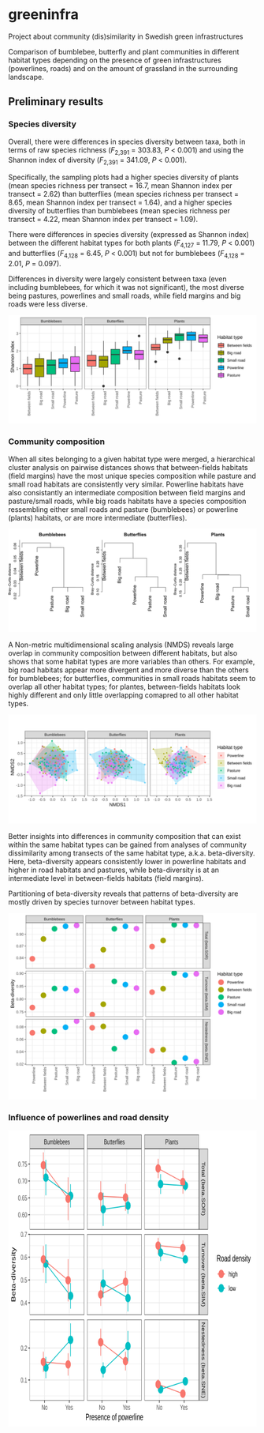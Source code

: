 # greeninfra
Project about community (dis)similarity in Swedish green infrastructures

Comparison of bumblebee, butterfly and plant communities in different habitat types depending on the presence of green infrastructures (powerlines, roads) and on the amount of grassland in the surrounding landscape. 

## Preliminary results

### Species diversity

Overall, there were differences in species diversity between taxa, both in terms of raw species richness (*F*<sub>2,391</sub> = 303.83, *P* < 0.001) and using the Shannon index of diversity (*F*<sub>2,391</sub> = 341.09, *P* < 0.001).

Specifically, the sampling plots had a higher species diversity of plants (mean species richness per transect = 16.7, mean Shannon index per transect = 2.62) than butterflies (mean species richness per transect = 8.65, mean Shannon index per transect = 1.64), and a higher species diversity of butterflies than bumblebees (mean species richness per transect = 4.22, mean Shannon index per transect = 1.09).

There were differences in species diversity (expressed as Shannon index) between the different habitat types for both plants (*F*<sub>4,127</sub> = 11.79, *P* < 0.001) and butterflies (*F*<sub>4,128</sub> = 6.45, *P* < 0.001) but not for bumblebees (*F*<sub>4,128</sub> = 2.01, *P* = 0.097).

Differences in diversity were largely consistent between taxa (even including bumblebees, for which it was not significant), the most diverse being pastures, powerlines and small roads, while field margins and big roads were less diverse.

![Fig. 1](shannon_plot.svg)


### Community composition

When all sites belonging to a given habitat type were merged, a hierarchical cluster analysis on pairwise distances shows that between-fields habitats (field margins) have the most unique species composition while pasture and small road habitats are consistently very similar. Powerline habitats have also consistantly an intermediate composition between field margins and pasture/small roads, while big roads habitats have a species composition ressembling either small roads and pasture (bumblebees) or powerline (plants) habitats, or are more intermediate (butterflies).

![Fig. 3](cluster.svg)


A Non-metric multidimensional scaling analysis (NMDS) reveals large overlap in community composition between different habitats, but also shows that some habitat types are more variables than others. For example, big road habitats appear more divergent and more diverse than the others for bumblebees; for butterflies, communities in small roads habitats seem to overlap all other habitat types; for plantes, between-fields habitats look highly different and only little overlapping comapred to all other habitat types.

![Fig. 2](nmds_plot.svg)

Better insights into differences in community composition that can exist within the same habitat types can be gained from analyses of community dissimilarity among transects of the same habitat type, a.k.a. beta-diversity. Here, beta-diversity appears consistently lower in powerline habitats and higher in road habitats and pastures, while beta-diversity is at an intermediate level in between-fields habitats (field margins).

Partitioning of beta-diversity reveals that patterns of beta-diversity are mostly driven by species turnover between habitat types.


![Fig. 4](beta.div_plot.svg)



### Influence of powerlines and road density 

<img src=beta.by.landscape_plot.svg height="600">
